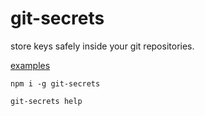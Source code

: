 # git-secrets

store keys safely inside your git repositories.

[examples](https://github.com/niradler/git-secrets-examples)

```
npm i -g git-secrets
```

```
git-secrets help
```
